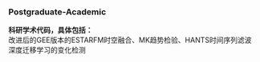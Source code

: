### Postgraduate-Academic
**科研学术代码，具体包括：<br>**
改进后的GEE版本的ESTARFM时空融合、MK趋势检验、HANTS时间序列滤波<br>
深度迁移学习的变化检测
